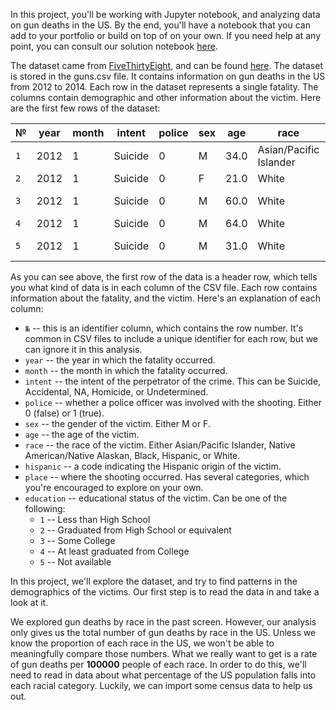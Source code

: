 In this project, you'll be working with Jupyter notebook, and analyzing data on gun deaths in the US. By the end, you'll have a notebook that you can add to your portfolio or build on top of on your own. If you need help at any point, you can consult our solution notebook [here](https://github.com/dataquestio/solutions/blob/master/Mission218Solution.ipynb).

The dataset came from [FiveThirtyEight](https://www.fivethirtyeight.com/), and can be found [here](https://github.com/fivethirtyeight/guns-data). The dataset is stored in the guns.csv file. It contains information on gun deaths in the US from 2012 to 2014. Each row in the dataset represents a single fatality. The columns contain demographic and other information about the victim. Here are the first few rows of the dataset:

№ | year | month | intent | police | sex | age | race | hispanic | place | education
---|---------|---------|---------|---------|---------|---------|---------|---------|---------|---------
`1` | 2012 | 1 | Suicide | 0 | M | 34.0 | Asian/Pacific Islander | 100 | Home | 4.0
`2` | 2012 | 1 | Suicide | 0 | F | 21.0 | White | 100 | Street | 3.0
`3` | 2012 | 1 | Suicide | 0 | M | 60.0 | White | 100 | Other specified | 4.0
`4` | 2012 | 1 | Suicide | 0 | M | 64.0 | White | 100 | Home | 4.0
`5` | 2012 | 1 | Suicide | 0 | M | 31.0 | White | 100 | Other specified | 2.0

As you can see above, the first row of the data is a header row, which tells you what kind of data is in each column of the CSV file. Each row contains information about the fatality, and the victim. Here's an explanation of each column:

- `№` -- this is an identifier column, which contains the row number. It's common in CSV files to include a unique identifier for each row, but we can ignore it in this analysis.
- `year` -- the year in which the fatality occurred.
- `month` -- the month in which the fatality occurred.
- `intent` -- the intent of the perpetrator of the crime. This can be Suicide, Accidental, NA, Homicide, or Undetermined.
- `police` -- whether a police officer was involved with the shooting. Either 0 (false) or 1 (true).
- `sex` -- the gender of the victim. Either M or F.
- `age` -- the age of the victim.
- `race` -- the race of the victim. Either Asian/Pacific Islander, Native American/Native Alaskan, Black, Hispanic, or White.
- `hispanic` -- a code indicating the Hispanic origin of the victim.
- `place` -- where the shooting occurred. Has several categories, which you're encouraged to explore on your own.
- `education` -- educational status of the victim. Can be one of the following:
  - `1` -- Less than High School
  - `2` -- Graduated from High School or equivalent
  - `3` -- Some College
  - `4` -- At least graduated from College
  - `5` -- Not available

In this project, we'll explore the dataset, and try to find patterns in the demographics of the victims. Our first step is to read the data in and take a look at it.

We explored gun deaths by race in the past screen. However, our analysis only gives us the total number of gun deaths by race in the US. Unless we know the proportion of each race in the US, we won't be able to meaningfully compare those numbers. What we really want to get is a rate of gun deaths per **100000** people of each race. In order to do this, we'll need to read in data about what percentage of the US population falls into each racial category. Luckily, we can import some census data to help us out.
